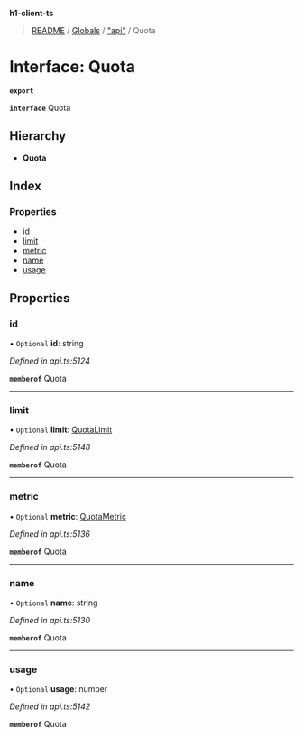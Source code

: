 **h1-client-ts**

> [README](../README.md) / [Globals](../globals.md) / ["api"](../modules/_api_.md) / Quota

# Interface: Quota

**`export`** 

**`interface`** Quota

## Hierarchy

* **Quota**

## Index

### Properties

* [id](_api_.quota.md#id)
* [limit](_api_.quota.md#limit)
* [metric](_api_.quota.md#metric)
* [name](_api_.quota.md#name)
* [usage](_api_.quota.md#usage)

## Properties

### id

• `Optional` **id**: string

*Defined in api.ts:5124*

**`memberof`** Quota

___

### limit

• `Optional` **limit**: [QuotaLimit](_api_.quotalimit.md)

*Defined in api.ts:5148*

**`memberof`** Quota

___

### metric

• `Optional` **metric**: [QuotaMetric](_api_.quotametric.md)

*Defined in api.ts:5136*

**`memberof`** Quota

___

### name

• `Optional` **name**: string

*Defined in api.ts:5130*

**`memberof`** Quota

___

### usage

• `Optional` **usage**: number

*Defined in api.ts:5142*

**`memberof`** Quota
